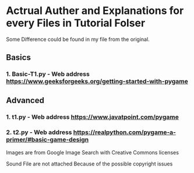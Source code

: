 # Actrual Auther and Explanations for every Files in Tutorial Folser
Some Difference could be found in my file from the original.

## Basics

### 1. Basic-T1.py -  Web address https://www.geeksforgeeks.org/getting-started-with-pygame

## Advanced

### 1. t1.py -  Web address https://www.javatpoint.com/pygame
### 2. t2.py -  Web address https://realpython.com/pygame-a-primer/#basic-game-design



Images are from Google Image Search with Creative Commons licenses

Sound File are not attached Because of the possible copyright issues 